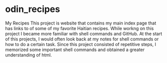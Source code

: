 # odin_recipes
My Recipes
This project is website that contains my main index page that has links to of some of my favorite Haitian recipes. While workng on this project I became more familiar with shell commands and GitHub. At the start of this projects, I would often look back at my notes for shell commands or how to do a certain task. Since this project consisted of repetitive steps, I memorized some important shell commands and obtained a greater understanding of html.